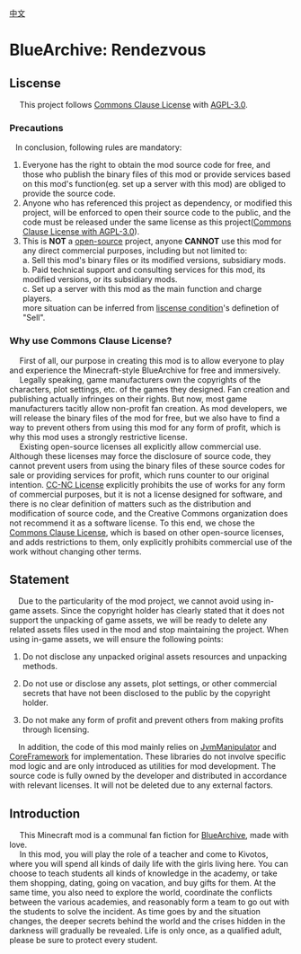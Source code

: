 [中文](README_zh.md)

# BlueArchive: Rendezvous

## Liscense

&ensp;&ensp;  This project follows [Commons Clause License](https://commonsclause.com/) with [AGPL-3.0](https://www.gnu.org/licenses/agpl-3.0.html).<br>

### Precautions

&ensp;  In conclusion, following rules are mandatory:<br>

1. Everyone has the right to obtain the mod source code for free, and those who publish the binary files of this mod or provide services based on this mod's function(eg. set up a server with this mod) are obliged to provide the source code.<br>
2. Anyone who has referenced this project as dependency, or modified this project, will be enforced to open their source code to the public, and the code must be released under the same license as this project([Commons Clause License with AGPL-3.0](LICENSE.txt)).<br>
3. This is **NOT** a [open-source](https://opensource.org/osd) project, anyone **CANNOT** use this mod for any direct commercial purposes, including but not limited to:<br>
   a. Sell this mod's binary files or its modified versions, subsidiary mods.<br>
   b. Paid technical support and consulting services for this mod, its modified versions, or its subsidiary mods.<br>
   c. Set up a server with this mod as the main function and charge players.<br>
   more situation can be inferred from [liscense condition](LICENSE.txt)'s definetion of "Sell".<br>

### Why use Commons Clause License?

&ensp;&ensp;  First of all, our purpose in creating this mod is to allow everyone to play and experience the Minecraft-style BlueArchive for free and immersively.<br> 
&ensp;&ensp;  Legally speaking, game manufacturers own the copyrights of the characters, plot settings, etc. of the games they designed. Fan creation and publishing actually infringes on their rights. But now, most game manufacturers tacitly allow non-profit fan creation. As mod developers, we will release the binary files of the mod for free, but we also have to find a way to prevent others from using this mod for any form of profit, which is why this mod uses a strongly restrictive license.<br> 
&ensp;&ensp;  Existing open-source licenses all explicitly allow commercial use. Although these licenses may force the disclosure of source code, they cannot prevent users from using the binary files of these source codes for sale or providing services for profit, which runs counter to our original intention. [CC-NC License](https://opensource.creativecommons.org/) explicitly prohibits the use of works for any form of commercial purposes, but it is not a license designed for software, and there is no clear definition of matters such as the distribution and modification of source code, and the Creative Commons organization does not recommend it as a software license. To this end, we chose the [Commons Clause License](https://commonsclause.com/), which is based on other open-source licenses, and adds restrictions to them, only explicitly prohibits commercial use of the work without changing other terms.<br>

## Statement

    Due to the particularity of the mod project, we cannot avoid using in-game assets. Since the copyright holder has clearly stated that it does not support the unpacking of game assets, we will be ready to delete any related assets files used in the mod and stop maintaining the project. When using in-game assets, we will ensure the following points: <br>

1. Do not disclose any unpacked original assets resources and unpacking methods. <br>

2. Do not use or disclose any assets, plot settings, or other commercial secrets that have not been disclosed to the public by the copyright holder. <br>

3. Do not make any form of profit and prevent others from making profits through licensing. <br>

    In addition, the code of this mod mainly relies on [JvmManipulator](https://github.com/xueyufengling/JvmManipulator) and [CoreFramework](https://github.com/xueyufengling/BlueArchive-Rendezvous/tree/main/src/main/java/fw) for implementation. These libraries do not involve specific mod logic and are only introduced as utilities for mod development. The source code is fully owned by the developer and distributed in accordance with relevant licenses. It will not be deleted due to any external factors.

## Introduction

&ensp;&ensp;  This Minecraft mod is a communal fan fiction for [BlueArchive](https://bluearchive.nexon.com), made with love.<br>
&ensp;&ensp;  In this mod, you will play the role of a teacher and come to Kivotos, where you will spend all kinds of daily life with the girls living here. You can choose to teach students all kinds of knowledge in the academy, or take them shopping, dating, going on vacation, and buy gifts for them. At the same time, you also need to explore the world, coordinate the conflicts between the various academies, and reasonably form a team to go out with the students to solve the incident. As time goes by and the situation changes, the deeper secrets behind the world and the crises hidden in the darkness will gradually be revealed. Life is only once, as a qualified adult, please be sure to protect every student.<br>
